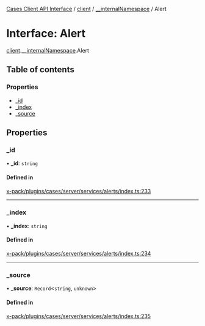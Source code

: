 [Cases Client API Interface](../README.md) / [client](../modules/client.md) / [\_\_internalNamespace](../modules/client.__internalNamespace.md) / Alert

# Interface: Alert

[client](../modules/client.md).[__internalNamespace](../modules/client.__internalNamespace.md).Alert

## Table of contents

### Properties

- [\_id](client.__internalNamespace.Alert.md#_id)
- [\_index](client.__internalNamespace.Alert.md#_index)
- [\_source](client.__internalNamespace.Alert.md#_source)

## Properties

### \_id

• **\_id**: `string`

#### Defined in

[x-pack/plugins/cases/server/services/alerts/index.ts:233](https://github.com/elastic/kibana/blob/06b0f975f60/x-pack/plugins/cases/server/services/alerts/index.ts#L233)

___

### \_index

• **\_index**: `string`

#### Defined in

[x-pack/plugins/cases/server/services/alerts/index.ts:234](https://github.com/elastic/kibana/blob/06b0f975f60/x-pack/plugins/cases/server/services/alerts/index.ts#L234)

___

### \_source

• **\_source**: `Record`<`string`, `unknown`\>

#### Defined in

[x-pack/plugins/cases/server/services/alerts/index.ts:235](https://github.com/elastic/kibana/blob/06b0f975f60/x-pack/plugins/cases/server/services/alerts/index.ts#L235)
